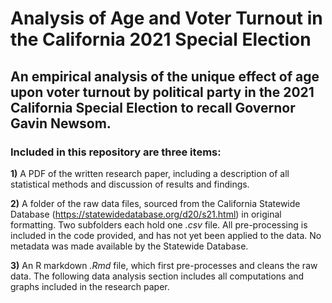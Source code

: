 # Analysis of Age and Voter Turnout in the California 2021 Special Election
## An empirical analysis of the unique effect of age upon voter turnout by political party in the 2021 California Special Election to recall Governor Gavin Newsom.
### Included in this repository are three items:
 **1)** A PDF of the written research paper, including a description of all statistical methods and discussion of results and findings.

 **2)** A folder of the raw data files, sourced from the California Statewide Database (https://statewidedatabase.org/d20/s21.html) in original formatting. Two subfolders each hold one _.csv_ file. All pre-processing is included in the code provided, and has not yet been applied to the data. No metadata was made available by the Statewide Database.

 **3)** An R markdown _.Rmd_ file, which first pre-processes and cleans the raw data. The following data analysis section includes all computations and graphs included in the research paper.